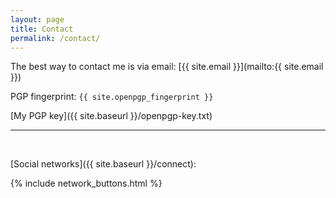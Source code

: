 ```yaml
---
layout: page
title: Contact
permalink: /contact/
---
```


The best way to contact me is via email:
[{{ site.email }}](mailto:{{ site.email }})

PGP fingerprint: `{{ site.openpgp_fingerprint }}`

[My PGP key]({{ site.baseurl }}/openpgp-key.txt)

---
<br/>

[Social networks]({{ site.baseurl }}/connect):

{% include network_buttons.html %}
